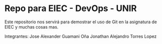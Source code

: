 # Repo para EIEC - DevOps - UNIR

Este repositorio nos servirá para demostrar el uso de Git en la asignatura de EIEC y muchas cosas mas.


Integrantes:
Jose Alexander Guamani Oña
Jonathan Alejandro Torres Lopez
